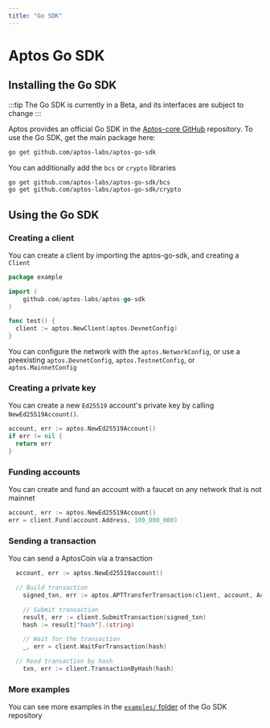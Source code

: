 ```yaml
---
title: "Go SDK"
---
```


# Aptos Go SDK

## Installing the Go SDK

:::tip
The Go SDK is currently in a Beta, and its interfaces are subject to change
:::

Aptos provides an official Go SDK in
the [Aptos-core GitHub](https://github.com/aptos-labs/aptos-go-sdk) repository.
To use the Go SDK, get the main package here:

```bash
go get github.com/aptos-labs/aptos-go-sdk
```

You can additionally add the `bcs` or `crypto` libraries

```bash
go get github.com/aptos-labs/aptos-go-sdk/bcs
go get github.com/aptos-labs/aptos-go-sdk/crypto
```

## Using the Go SDK

### Creating a client

You can create a client by importing the aptos-go-sdk, and creating a `Client`

```go
package example

import (
    github.com/aptos-labs/aptos-go-sdk
)

func test() {
  client := aptos.NewClient(aptos.DevnetConfig)
}
```

You can configure the network with the `aptos.NetworkConfig`, or use a
preexisting `aptos.DevnetConfig`, `aptos.TestnetConfig`,
or `aptos.MainnetConfig`

### Creating a private key

You can create a new `Ed25519` account's private key by
calling `NewEd25519Account()`.

```go
account, err := aptos.NewEd25519Account()
if err != nil {
  return err
}
```

### Funding accounts

You can create and fund an account with a faucet on any network that is not
mainnet

```go
account, err := aptos.NewEd25519Account()
err = client.Fund(account.Address, 100_000_000)
```

### Sending a transaction

You can send a AptosCoin via a transaction

```go
  account, err := aptos.NewEd25519account()

  // Build transaction
	signed_txn, err := aptos.APTTransferTransaction(client, account, AccountOne, 100)

	// Submit transaction
	result, err := client.SubmitTransaction(signed_txn)
	hash := result["hash"].(string)

	// Wait for the transaction
	_, err = client.WaitForTransaction(hash)

  // Read transaction by hash
	txn, err := client.TransactionByHash(hash)
```

### More examples

You can see more examples in
the [`examples/` folder](https://github.com/aptos-labs/aptos-go-sdk/tree/main/examples)
of the Go SDK repository
